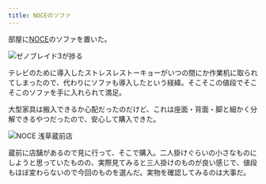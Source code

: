 ```yaml
---
title: NOCEのソファ
---
```

部屋に[NOCE](https://www.noce.co.jp/)のソファを置いた。

![](https://lh5.googleusercontent.com/jruR6tuWHajK_Sp1lXHtL9s4VbfXP1TCbMp927yPv0x-hhvx8WgDmQ2_cdh4h75XV3MtZtXjxGtP3tZKat8JzXFiy9qRrWqCwJYb5C317CY3IG7edm8Jassi29Ll5Gw1gWFDEP9WMx7qtdi-t_y_fW8 "ゼノブレイド3が捗る")

テレビのために導入したストレスレストーキョーがいつの間にか作業机に取られてしまったので、代わりにソファも導入したという経緯。そこそこの値段でそこそこのソファを手に入れられて満足。

大型家具は搬入できるか心配だったのだけど、これは座面・背面・脚と細かく分解できるやつだったので、安心して購入できた。

![](https://lh3.googleusercontent.com/kUTuvyE-Xya0isbCz2BDWAA6UelfrtXYvm_5nvhBnldiAvPXOwGqbb9Uz9IW9_pOAE0HvxbIWiE8OgokQ245aed7GWtKNeABg1ZJiETmWMqR6aU_p02Nv6tFseFQ0cLf_mufBsNsW-Oogx0YnPXXzOg "NOCE 浅草蔵前店")

蔵前に店舗があるので見に行って、そこで購入。二人掛けぐらいの小さなものにしようと思っていたものの、実際見てみると三人掛けのものが良い感じで、値段もほぼ変わらないので今回のものを選んだ。実物を確認してみるのは大事だ。
